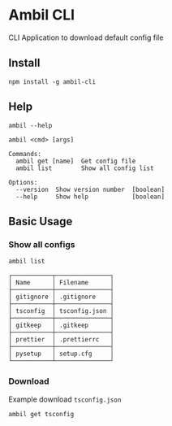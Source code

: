 # Ambil CLI

CLI Application to download default config file

## Install

```shell
npm install -g ambil-cli
```

## Help

```shell
ambil --help
```

```
ambil <cmd> [args]

Commands:
  ambil get [name]  Get config file
  ambil list        Show all config list

Options:
  --version  Show version number  [boolean]
  --help     Show help            [boolean]
```

## Basic Usage

### Show all configs

```shell
ambil list
```

```
┌───────────┬───────────────┐
│ Name      │ Filename      │
├───────────┼───────────────┤
│ gitignore │ .gitignore    │
├───────────┼───────────────┤
│ tsconfig  │ tsconfig.json │
├───────────┼───────────────┤
│ gitkeep   │ .gitkeep      │
├───────────┼───────────────┤
│ prettier  │ .prettierrc   │
├───────────┼───────────────┤
│ pysetup   │ setup.cfg     │
└───────────┴───────────────┘
```

### Download

Example download `tsconfig.json`

```shell
ambil get tsconfig
```

